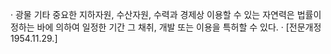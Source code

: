 · 광물 기타 중요한 지하자원, 수산자원, 수력과 경제상 이용할 수 있는 자연력은 법률이 정하는 바에 의하여 일정한 기간 그 채취, 개발 또는 이용을 특허할 수 있다.
· [전문개정 1954.11.29.]
